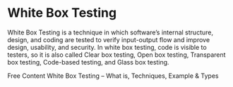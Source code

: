 # White Box Testing

White Box Testing is a technique in which software’s internal structure, design, and coding are tested to verify input-output flow and improve design, usability, and security. In white box testing, code is visible to testers, so it is also called Clear box testing, Open box testing, Transparent box testing, Code-based testing, and Glass box testing.

<ResourceGroupTitle>Free Content</ResourceGroupTitle>
<BadgeLink colorScheme='yellow' badgeText='Read' href='https://www.guru99.com/white-box-testing.html'>White Box Testing – What is, Techniques, Example & Types</BadgeLink>
